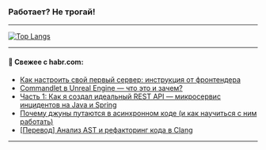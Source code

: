 ### Работает? Не трогай!

---
<!--
#### 🛠️ Technical stack:

![Java](https://img.shields.io/badge/Java-informational?logo=Oracle&style=flat&logoColor=white&color=FF4500)
![Kotlin](https://img.shields.io/badge/Kotlin-informational?logo=Kotlin&style=flat&logoColor=white&color=774D97)
![TS](https://img.shields.io/badge/TypeScript-informational?logo=typeScript&style=flat&logoColor=black&color=017acc)
![Python](https://img.shields.io/badge/Python-informational?logo=Python&style=flat&logoColor=black&color=ffdd54) <br>
![Spring](https://img.shields.io/badge/Spring-informational?logo=Spring&style=flat&logoColor=white&color=6DB33F) 
![SpringBoot](https://img.shields.io/badge/SpringBoot-informational?logo=SpringBoot&style=flat&logoColor=white&color=6DB33F)
![Nest](https://img.shields.io/badge/NestJS-informational?logo=NestJS&style=flat&logoColor=white&color=E0234E) 
![NodeJS](https://img.shields.io/badge/NodeJS-informational?logo=node.js&style=flat&logoColor=white&color=70A760)<br>
![PostgreSQL](https://img.shields.io/badge/PostgreSQL-informational?logo=PostgreSQL&style=flat&logoColor=white&color=DAA520)
![MongoDB](https://img.shields.io/badge/MongoDB-informational?logo=MongoDB&style=flat&logoColor=white&color=870000)
![Apache](https://img.shields.io/badge/Apache-informational?logo=apache&style=flat&logoColor=white&color=f74e28)

___ 
-->

<!--- #### 🛠️ : --->

[![Top Langs](https://github-readme-stats-82jvfl3w3-advtsettinggmailcoms-projects.vercel.app/api/top-langs/?username=zloylis&langs_count=10&hide_title=true&title_color=e6edf3&size_weight=0.5&count_weight=0.5&layout=compact&hide_progress=true&hide_border=true&theme=dracula)](https://github.com/zloylis)

<!---


####  :octocat:&nbsp;&nbsp; Статистика:

![GitHub stats](https://github-readme-stats-u2qms2cxw-advtsettinggmailcoms-projects.vercel.app/api?username=zloylis&show_icons=true&hide_border=true&theme=dracula&title_color=e6edf3&include_all_commits=true&count_private=true&hide_rank=false&hide_title=true&rank_icon=github)
-->
---

#### 💬 Свежее с habr.com:

<!-- BLOG-POST-LIST:START -->
- [Как настроить свой первый сервер: инструкция от фронтендера](https://habr.com/ru/articles/871374/?utm_source=habrahabr&utm_medium=rss&utm_campaign=871374)
- [Commandlet в Unreal Engine — что это и зачем?](https://habr.com/ru/articles/871368/?utm_source=habrahabr&utm_medium=rss&utm_campaign=871368)
- [Часть 1: Как я создал идеальный REST API — микросервис инцидентов на Java и Spring](https://habr.com/ru/articles/870640/?utm_source=habrahabr&utm_medium=rss&utm_campaign=870640)
- [Почему джуны путаются в асинхронном коде &lpar;и как научиться с ним работать&rpar;](https://habr.com/ru/articles/871328/?utm_source=habrahabr&utm_medium=rss&utm_campaign=871328)
- [[Перевод] Анализ AST и рефакторинг кода в Clang](https://habr.com/ru/articles/871296/?utm_source=habrahabr&utm_medium=rss&utm_campaign=871296)
<!-- BLOG-POST-LIST:END -->

---
